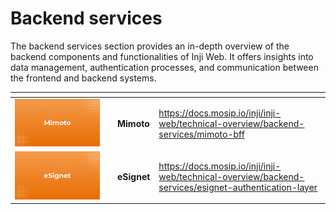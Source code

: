 # Backend services

The backend services section provides an in-depth overview of the backend components and functionalities of Inji Web. It offers insights into data management, authentication processes, and communication between the frontend and backend systems.



<table data-view="cards"><thead><tr><th></th><th></th><th></th><th data-hidden data-card-target data-type="content-ref"></th></tr></thead><tbody><tr><td><img src="../../../.gitbook/assets/Mimoto.png" alt="" data-size="original"></td><td></td><td>   <strong>Mimoto</strong></td><td><a href="https://docs.mosip.io/inji/inji-web/technical-overview/backend-services/mimoto-bff">https://docs.mosip.io/inji/inji-web/technical-overview/backend-services/mimoto-bff</a></td></tr><tr><td><img src="../../../.gitbook/assets/eSignet.png" alt="" data-size="original"></td><td></td><td>  <strong>eSignet</strong></td><td><a href="https://docs.mosip.io/inji/inji-web/technical-overview/backend-services/esignet-authentication-layer">https://docs.mosip.io/inji/inji-web/technical-overview/backend-services/esignet-authentication-layer</a></td></tr></tbody></table>
